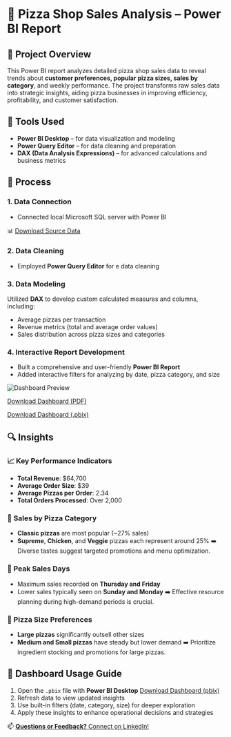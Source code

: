 # 🍕 Pizza Shop Sales Analysis – Power BI Report

## 📌 Project Overview

This Power BI report analyzes detailed pizza shop sales data to reveal trends about **customer preferences, popular pizza sizes, sales by category**, and weekly performance. The project transforms raw sales data into strategic insights, aiding pizza businesses in improving efficiency, profitability, and customer satisfaction.

## 🧰 Tools Used

- **Power BI Desktop** – for data visualization and modeling
- **Power Query Editor** – for data cleaning and preparation
- **DAX (Data Analysis Expressions)** – for advanced calculations and business metrics

## 🔄 Process

### 1. Data Connection
- Connected local Microsoft SQL server with Power BI

📊 [Download Source Data](Data/Pizza_Shop_Sales.xlsx)

### 2. Data Cleaning
- Employed **Power Query Editor** for e data cleaning

### 3. Data Modeling
Utilized **DAX** to develop custom calculated measures and columns, including:
  - Average pizzas per transaction
  - Revenue metrics (total and average order values)
  - Sales distribution across pizza sizes and categories

 
### 4. Interactive Report Development
- Built a comprehensive and user-friendly **Power BI Report**
- Added interactive filters for analyzing by date, pizza category, and size
 
![Dashboard Preview](Report/Pizza_Shop_Report.png)

[Download Dashboard (PDF)](Report/Pizza_Shop_Report.pdf)

[Download Dashboard (.pbix)](Power_BI_Report/Pizza_Shop.pbix)

## 🔍 Insights

### 📈 Key Performance Indicators
- **Total Revenue**: $64,700
- **Average Order Size**: $39
- **Average Pizzas per Order**: 2.34
- **Total Orders Processed**: Over 2,000

### 🍕 Sales by Pizza Category
- **Classic pizzas** are most popular (~27% sales)
- **Supreme**, **Chicken**, and **Veggie** pizzas each represent around 25%
➡️ Diverse tastes suggest targeted promotions and menu optimization.

### 📅 Peak Sales Days
- Maximum sales recorded on **Thursday and Friday**
- Lower sales typically seen on **Sunday and Monday**
➡️ Effective resource planning during high-demand periods is crucial.

### 📏 Pizza Size Preferences
- **Large pizzas** significantly outsell other sizes
- **Medium and Small pizzas** have steady but lower demand
➡️ Prioritize ingredient stocking and promotions for large pizzas.

## 🚀 Dashboard Usage Guide

1. Open the `.pbix` file with **Power BI Desktop**
   [Download Dashboard (pbix)](Power_BI_Report/Pizza_Shop.pbix)
2. Refresh data to view updated insights
3. Use built-in filters (date, category, size) for deeper exploration
4. Apply these insights to enhance operational decisions and strategies

 

📫 [**Questions or Feedback?** Connect on LinkedIn!](https://www.linkedin.com/in/shehrozsarwar)
